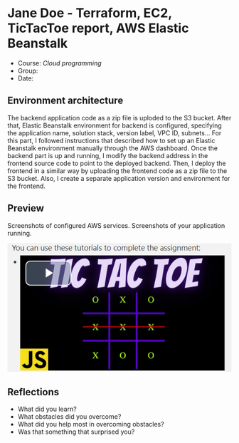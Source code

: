 # Jane Doe - Terraform, EC2, TicTacToe report, AWS Elastic Beanstalk

- Course: *Cloud programming*
- Group:
- Date:

## Environment architecture

The backend application code as a zip file is uploded to the S3 bucket. After that, Elastic Beanstalk environment for backend is configured, specifying the application name, solution stack, version label, VPC ID, subnets... For this part, I followed instructions that described how to set up an Elastic Beanstalk environment manually through the AWS dashboard. Once the backend part is up and running, I modify the backend address in the frontend source code to point to the deployed backend. Then, I deploy the frontend in a similar way by uploading the frontend code as a zip file to the S3 bucket. Also, I create a separate application version and environment for the frontend. 


## Preview

Screenshots of configured AWS services. Screenshots of your application running.

![Sample image](img/sample-image.png)

## Reflections

- What did you learn?
- What obstacles did you overcome?
- What did you help most in overcoming obstacles?
- Was that something that surprised you?
